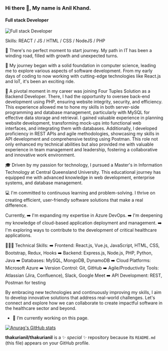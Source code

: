 ### Hi there 👋, My name is Anil Khand.
#### Full stack Developer
![Full stack Developer](https://media.licdn.com/dms/image/v2/D5616AQGqjw4Iz4figw/profile-displaybackgroundimage-shrink_350_1400/profile-displaybackgroundimage-shrink_350_1400/0/1719634216898?e=1729123200&v=beta&t=cK33md6BDJy7aTmeE32nZrdfmy4NZqeHEDRQTVRS4xQ)


Skills: REACT / JS / HTML / CSS / NodeJS / PHP

💭 There's no perfect moment to start journey. My path in IT has been a winding road, filled with growth and unexpected turns.  

🌅 My journey began with a solid foundation in computer science, leading me to explore various aspects of software development. From my early days of coding to now working with cutting-edge technologies like React.js and IoT, it's been an exciting ride.  

🚀 A pivotal moment in my career was joining Four Tuples Solution as a Backend Developer. There, I had the opportunity to oversee back-end development using PHP, ensuring website integrity, security, and efficiency. This experience allowed me to hone my skills in both server-side programming and database management, particularly with MySQL for effective data storage and retrieval. I gained valuable experience in planning website development, transforming mock-ups into functional web interfaces, and integrating them with databases. Additionally, I developed proficiency in REST APIs and agile methodologies, showcasing my skills in API development and comprehensive testing using Postman. This role not only enhanced my technical abilities but also provided me with valuable experience in team management and leadership, fostering a collaborative and innovative work environment.  

🎓 Driven by my passion for technology, I pursued a Master's in Information Technology at Central Queensland University. This educational journey has equipped me with advanced knowledge in web development, enterprise systems, and database management.  

💻 I'm committed to continuous learning and problem-solving. I thrive on creating efficient, user-friendly software solutions that make a real difference.   

Currently, 
➡️ I'm expanding my expertise in Azure DevOps. 
➡️ I'm deepening my knowledge of cloud-based application deployment and management. 
➡️ I'm exploring ways to contribute to the development of critical healthcare applications.  

👩🏻‍💻 Technical Skills: 
➡️ Frontend: React.js, Vue.js, JavaScript, HTML, CSS, Bootstrap, Redux, Hooks 
➡️ Backend: Express.js, Node.js, PHP, Python, Java 
➡️ Databases: MySQL, MongoDB, DynamoDB 
➡️ Cloud Platforms: Microsoft Azure 
➡️ Version Control: Git, GitHub 
➡️ Agile/Productivity Tools: Atlassian (Jira, Confluence), Slack, Google Meet 
➡️ API Development: REST, Postman for testing  

By embracing new technologies and continuously improving my skills, I aim to develop innovative solutions that address real-world challenges. Let's connect and explore how we can collaborate to create impactful software in the healthcare sector and beyond.

- 🔭 I’m currently working on this page. 





[![Anurag's GitHub stats](https://github-readme-stats.vercel.app/api?username=thakurianil)](https://github.com/anuraghazra/github-readme-stats)

**thakurianil/thakurianil** is a ✨ _special_ ✨ repository because its `README.md` (this file) appears on your GitHub profile.


